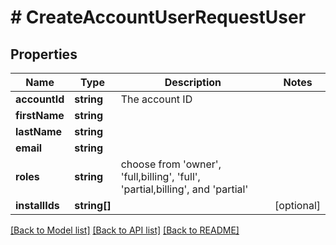 # # CreateAccountUserRequestUser

## Properties

Name | Type | Description | Notes
------------ | ------------- | ------------- | -------------
**accountId** | **string** | The account ID |
**firstName** | **string** |  |
**lastName** | **string** |  |
**email** | **string** |  |
**roles** | **string** | choose from &#39;owner&#39;, &#39;full,billing&#39;, &#39;full&#39;, &#39;partial,billing&#39;, and &#39;partial&#39; |
**installIds** | **string[]** |  | [optional]

[[Back to Model list]](../../README.md#models) [[Back to API list]](../../README.md#endpoints) [[Back to README]](../../README.md)
